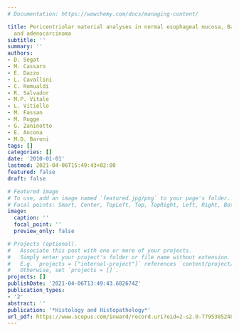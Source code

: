 ```yaml
---
# Documentation: https://wowchemy.com/docs/managing-content/

title: Pericentriolar material analyses in normal esophageal mucosa, Barrett's metaplasia
  and adenocarcinoma
subtitle: ''
summary: ''
authors:
- D. Segat
- M. Cassaro
- E. Dazzo
- L. Cavallini
- C. Romualdi
- R. Salvador
- M.P. Vitale
- L. Vitiello
- M. Fassan
- M. Rugge
- G. Zaninotto
- E. Ancona
- M.D. Baroni
tags: []
categories: []
date: '2010-01-01'
lastmod: 2021-04-06T15:49:43+02:00
featured: false
draft: false

# Featured image
# To use, add an image named `featured.jpg/png` to your page's folder.
# Focal points: Smart, Center, TopLeft, Top, TopRight, Left, Right, BottomLeft, Bottom, BottomRight.
image:
  caption: ''
  focal_point: ''
  preview_only: false

# Projects (optional).
#   Associate this post with one or more of your projects.
#   Simply enter your project's folder or file name without extension.
#   E.g. `projects = ["internal-project"]` references `content/project/deep-learning/index.md`.
#   Otherwise, set `projects = []`.
projects: []
publishDate: '2021-04-06T13:49:43.682674Z'
publication_types:
- '2'
abstract: ''
publication: '*Histology and Histopathology*'
url_pdf: https://www.scopus.com/inward/record.uri?eid=2-s2.0-77953052483&partnerID=40&md5=f7197c1c94301e663c7dd54b326e2f26
---
```

